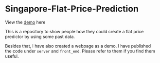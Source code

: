 # Singapore-Flat-Price-Prediction

View the [demo](http://34.87.108.41/) here

This is a repository to show people how they could create a flat price predictor by using some past data.

Besides that, I have also created a webpage as a demo. I have published the code under `server` and `front_end`. Please refer to
them if you find them useful.

